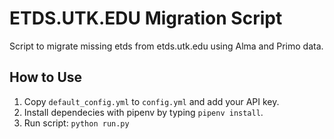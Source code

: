 # ETDS.UTK.EDU Migration Script

Script to migrate missing etds from etds.utk.edu using Alma and Primo data.

## How to Use

1. Copy `default_config.yml` to `config.yml` and add your API key.
2. Install dependecies with pipenv by typing `pipenv install`.
3. Run script: `python run.py`
